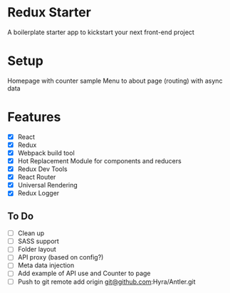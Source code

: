 # Redux Starter
A boilerplate starter app to kickstart your next front-end project

# Setup
Homepage with counter sample
Menu to about page (routing) with async data

# Features
- [x] React
- [x]  Redux
- [x] Webpack build tool
- [x] Hot Replacement Module for components and reducers
- [x] Redux Dev Tools
- [x] React Router
- [x] Universal Rendering
- [x] Redux Logger

## To Do

- [ ] Clean up
- [ ] SASS support
- [ ] Folder layout
- [ ] API proxy (based on config?)
- [ ] Meta data injection
- [ ] Add example of API use and Counter to page
- [ ] Push to git remote add origin git@github.com:Hyra/Antler.git
